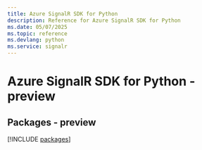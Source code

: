 ```yaml
---
title: Azure SignalR SDK for Python
description: Reference for Azure SignalR SDK for Python
ms.date: 05/07/2025
ms.topic: reference
ms.devlang: python
ms.service: signalr
---
```

# Azure SignalR SDK for Python - preview
## Packages - preview
[!INCLUDE [packages](signalr-index.md)]
